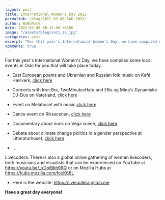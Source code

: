 ```yaml
---
layout: post
title: International Women's Day 2022
permalink: /blog/2022-03-08-IWD-2022/
author: WoNoMute
date: 2022-03-08 08:15:00 +0100
image: "/assets/blog/var1_ss.jpg"
categories: post
excerpt: "For this year's International Women's Day, we have compiled some local events in Oslo for you that will take place today."
comments: true
---
```


For this year's International Women's Day, we have compiled some local events in Oslo for you that will take place today.


* East European poems and Ukrainian and Russian folk music on Kafé Hærverk, [click here](https://www.facebook.com/events/s/%C3%B8st-europeisk-fors%C3%B8string/695788571599927/)

* Concerts with  Iron Bra, TwoMinutesHate and Ellis og Mina's Dynamiske DJ-Duo on Vaterland, [click here](https://facebook.com/events/s/kvinnedagen-vaterland/1257271181470806/)

* Event on Melahuset with music,[click here](https://www.mela.no/melahuset/events/8mars/)

* Dance event on Riksscenen, [click here](https://www.riksscenen.no/dansekompaniet-mamelukk-livmoedre.6425165-515567.html?fbclid=IwAR1DBVyJsX6MoSYWtTmP1K7t8reEhY7bMtXuKhcdXfEeTOFSiymutX804jI)

* Documentary about nuns on Vega scene, [click here](https://vegascene.no/incoming/article1482304.ece)

* Debate about climate change politics in a gender perspective at Litteraturhuset, [click here](stk.uio.no/forskning/aktuelt/arrangementer/seminarer/2022/kvinnedagen-2022-hvordan-kan-klimapolitikk-vere-re.html)

* ...



Livecodera: There is also a global online gathering of women livecoders, both musicians and visualists that can be experienced on YouTube at https://youtu.be/_xDoiBbh9RQ or on Mozilla Hubs at https://hubs.mozilla.com/focK68L 

* Here is the website: https://livecodera.glitch.me

**Have a great day everyone!**
